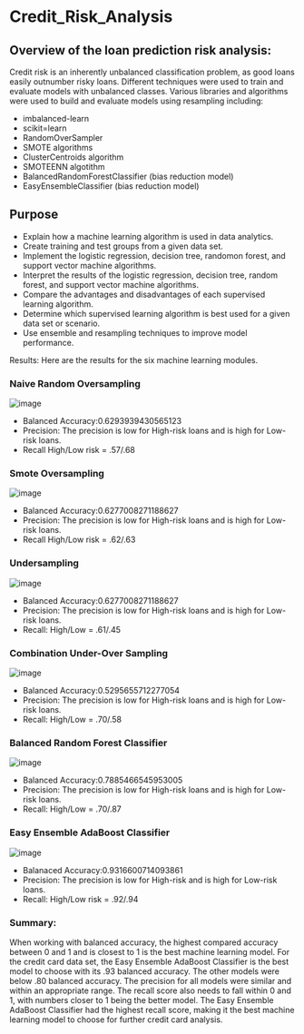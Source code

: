 # Credit_Risk_Analysis
## Overview of the loan prediction risk analysis:
Credit risk is an inherently unbalanced classification problem, as good loans easily outnumber risky loans. Different techniques were used to train and evaluate models with unbalanced classes. Various libraries and algorithms were used to build and evaluate models using resampling including:

* imbalanced-learn
* scikit=learn
* RandomOverSampler
* SMOTE algorithms
* ClusterCentroids algorithm
* SMOTEENN algotithm
* BalancedRandomForestClassifier (bias reduction model)
* EasyEnsembleClassifier (bias reduction model)

## Purpose
* Explain how a machine learning algorithm is used in data analytics.
* Create training and test groups from a given data set.
* Implement the logistic regression, decision tree, randomon forest, and support vector machine algorithms.
* Interpret the results of the logistic regression, decision tree, random forest, and support vector machine algorithms.
* Compare the advantages and disadvantages of each supervised learning algorithm.
* Determine which supervised learning algorithm is best used for a given data set or scenario.
* Use ensemble and resampling techniques to improve model performance.

Results:
Here are the results for the six machine learning modules.

### Naive Random Oversampling

![image](https://user-images.githubusercontent.com/101307058/183572481-3fbad0e3-367a-40f3-b133-0a9ddfd20de3.png)

* Balanced Accuracy:0.6293939430565123
* Precision: The precision is low for High-risk loans and is high for Low-risk loans.
* Recall High/Low risk = .57/.68

### Smote Oversampling

![image](https://user-images.githubusercontent.com/101307058/183572683-05618525-a453-45c8-86d6-56ed1660b75e.png)

* Balanced Accuracy:0.6277008271188627
* Precision: The precision is low for High-risk loans and is high for Low-risk loans.
* Recall High/Low risk = .62/.63

### Undersampling

![image](https://user-images.githubusercontent.com/101307058/183572823-55ffe438-7dc6-4d72-8ae3-b0567091b134.png)

* Balanced Accuracy:0.6277008271188627
* Precision: The precision is low for High-risk loans and is high for Low-risk loans.
* Recall: High/Low = .61/.45

### Combination Under-Over Sampling

![image](https://user-images.githubusercontent.com/101307058/183572941-0e8e7b40-b5f2-4920-af6f-7bd04928467c.png)

* Balanced Accuracy:0.5295655712277054
* Precision: The precision is low for High-risk loans and is high for Low-risk loans.
* Recall: High/Low = .70/.58

### Balanced Random Forest Classifier

![image](https://user-images.githubusercontent.com/101307058/183573034-9fa89073-67c8-4061-a23d-e8b0d50870e4.png)

* Balanced Accuracy:0.7885466545953005
* Precision: The precision is low for High-risk loans and is high for Low-risk loans.
* Recall: High/Low = .70/.87

### Easy Ensemble AdaBoost Classifier

![image](https://user-images.githubusercontent.com/101307058/183573130-a4397a32-5923-4603-bfa3-68d787be35e7.png)

* Balanaced Accuracy:0.9316600714093861
* Precision: The precision is low for High-risk and is high for Low-risk loans.
* Recall: High/Low risk = .92/.94

### Summary:

When working with balanced accuracy, the highest compared accuracy between 0 and 1 and is closest to 1 is the best machine learning model. For the credit card data set, the Easy Ensemble AdaBoost Classifier is the best model to choose with its .93 balanced accuracy. The other models were below .80 balanced accuracy. The precision for all models were similar and within an appropriate range. The recall score also needs to fall within 0 and 1, with numbers closer to 1 being the better model. The Easy Ensemble AdaBoost Classifier had the highest recall score, making it the best machine learning model to choose for further credit card analysis.
